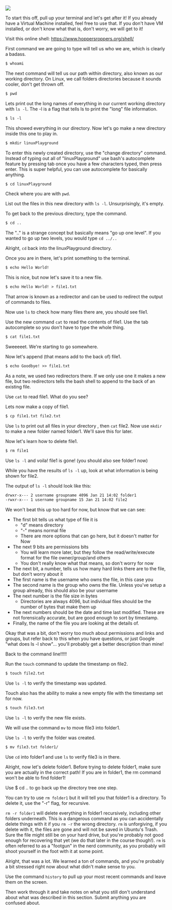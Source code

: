 [  
![](https://files.cdn.thinkific.com/file_uploads/429463/images/c81/328/713/1629593411662.jpg)](https://xkcd.com/196/)

To start this off, pull up your terminal and let's get after it! If you
already have a Virtual Machine installed, feel free to use that. If you
don't have VM installed, or don't know what that is, don't worry, we
will get to it!

Visit this online shell: <https://www.hoppersroppers.org/shell/> 

First command we are going to type will tell us who we are, which is
clearly a badass.

``` default
$ whoami
```

The next command will tell us our path within directory, also known as
our working directory. On Linux, we call folders directories because it
sounds cooler, don't get thrown off.

``` default
$ pwd
```

Lets print out the long names of everything in our current working
directory with `ls -l`. The -l is a flag that tells ls to print the
"long" file information.

``` default
$ ls -l
```

This showed everything in our directory. Now let's go make a new
directory inside this one to play in.

``` default
$ mkdir linuxPlayground
```

To enter this newly created directory, use the "change directory"
command. Instead of typing out all of "linuxPlayground" use bash's
autocomplete feature by pressing tab once you have a few characters
typed, then press enter. This is super helpful, you can use autocomplete
for basically anything.

``` default
$ cd linuxPlayground
```

Check where you are with `pwd`.

List out the files in this new directory with `ls -l`. Unsurprisingly,
it's empty.

To get back to the previous directory, type the command.

``` default
$ cd ..
```

The ".." is a strange concept but basically means "go up one level". If
you wanted to go up two levels, you would type `cd ../..`

Alright, `cd` back into the linuxPlayground directory.

Once you are in there, let's print something to the terminal.

``` default
$ echo Hello World!
```

This is nice, but now let's save it to a new file.

``` default
$ echo Hello World! > file1.txt
```

That arrow is known as a redirector and can be used to redirect the
output of commands to files.

Now use `ls` to check how many files there are, you should see file1.

Use the new command `cat` to read the contents of file1. Use the tab
autocomplete so you don't have to type the whole thing.

``` default
$ cat file1.txt
```

Sweeeeet. We're starting to go somewhere.

Now let's append (that means add to the back of) file1.

``` default
$ echo Goodbye! >> file1.txt
```

As a note, we used two redirectors there. If we only use one it makes a
new file, but two redirectors tells the bash shell to append to the back
of an existing file.

Use `cat` to read file1. What do you see?

Lets now make a copy of file1.

``` default
$ cp file1.txt file2.txt
```

Use `ls` to print out all files in your directory , then `cat` file2.
Now use `mkdir` to make a new folder named folder1. We'll save this for
later.

Now let's learn how to delete file1.

``` default
$ rm file1
```

Use `ls -l` and voila! file1 is gone! (you should also see folder1 now)

While you have the results of `ls -l` up, look at what information is
being shown for file2.

The output of `ls -l` should look like this:

``` default
drwxr-x--- 2 username groupname 4096 Jan 21 14:02 folder1 
-rwxr-x--- 1 username groupname 15 Jan 21 14:02 file2
```

We won't beat this up too hard for now, but know that we can see:

-   The first bit tells us what type of file it is
    -   "d" means directory
    -   "-" means normal file
    -   There are more options that can go here, but it doesn't matter
        for Now
-   The next 9 bits are permissions bits
    -   You will learn more later, but they follow the
        read/write/execute format for the file owner/group/and others
    -   You don't really know what that means, so don't worry for now
-   The next bit, a number, tells us how many hard links there are to
    the file, but don't worry about it
-   The first name is the username who owns the file, in this case you
-   The second name is the group who owns the file. Unless you've setup
    a group already, this should also be your username
-   The next number is the file size in bytes
    -   Directories are always 4096, but individual files should be the
        number of bytes that make them up
-   The next numbers should be the date and time last modified. These
    are not forensically accurate, but are good enough to sort by
    timestamp.
-   Finally, the name of the file you are looking at the details of.

Okay that was a bit, don't worry too much about permissions and links
and groups, but refer back to this when you have questions, or just
Google "what does ls -l show"... you'll probably get a better
description than mine!

Back to the command line!!!!!

Run the `touch` command to update the timestamp on file2.

``` default
$ touch file2.txt
```

Use `ls -l` to verify the timestamp was updated.

Touch also has the ability to make a new empty file with the timestamp
set for now.

``` default
$ touch file3.txt
```

Use `ls -l` to verify the new file exists.

We will use the command `mv` to move file3 into folder1.

Use `ls -l` to verify the folder was created.

``` default
$ mv file3.txt folder1/
```

Use `cd` into folder1 and use `ls` to verify file3 is in there.

Alright, now let's delete folder1. Before trying to delete folder1, make
sure you are actually in the correct path! If you are in folder1, the rm
command won't be able to find folder1!  
  
Use $ cd .. to go back up the directory tree one step.

You can try to use `rm folder1` but it will tell you that folder1 is a
directory. To delete it, use the "-r" flag, for recursive. 

`rm -r folder1` will delete everything in folder1 recursively, including
other folders underneath. This is a dangerous command as you can
accidentally delete things with it if you `rm -r` the wrong directory.
`rm` is unforgiving, if you delete with it, the files are gone and will
not be saved in Ubuntu's Trash. Sure the file might still be on your
hard drive, but you're probably not good enough for recovering that yet
(we do that later in the course though!). `rm` is often referred to as a
"footgun" in the nerd community, as you probably will shoot yourself in
the foot with it at some point.

Alright, that was a lot. We learned a ton of commands, and you're
probably a bit stressed right now about what didn't make sense to you.

Use the command `history` to pull up your most recent commands and leave
them on the screen.

Then work through it and take notes on what you still don't understand
about what was described in this section. Submit anything you are
confused about.
